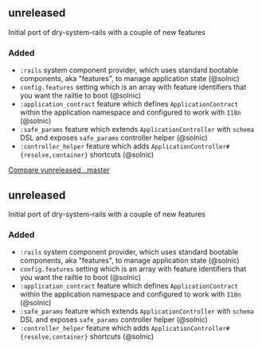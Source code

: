 ## unreleased 

Initial port of dry-system-rails with a couple of new features

### Added

- `:rails` system component provider, which uses standard bootable components, aka "features", to manage application state (@solnic)
- `config.features` setting which is an array with feature identifiers that you want the railtie to boot (@solnic)
- `:application_contract` feature which defines `ApplicationContract` within the application namespace and configured to work with `I18n` (@solnic)
- `:safe_params` feature which extends `ApplicationController` with `schema` DSL and exposes `safe_params` controller helper (@solnic)
- `:controller_helper` feature which adds `ApplicationController#{resolve,container}` shortcuts (@solnic)


[Compare vunreleased...master](https://github.com/dry-rb/dry-rails/compare/vunreleased...master)

## unreleased 

Initial port of dry-system-rails with a couple of new features

### Added

- `:rails` system component provider, which uses standard bootable components, aka "features", to manage application state (@solnic)
- `config.features` setting which is an array with feature identifiers that you want the railtie to boot (@solnic)
- `:application_contract` feature which defines `ApplicationContract` within the application namespace and configured to work with `I18n` (@solnic)
- `:safe_params` feature which extends `ApplicationController` with `schema` DSL and exposes `safe_params` controller helper (@solnic)
- `:controller_helper` feature which adds `ApplicationController#{resolve,container}` shortcuts (@solnic)
